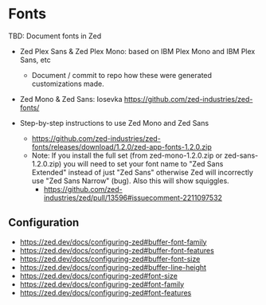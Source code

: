 # Fonts

TBD: Document fonts in Zed

- Zed Plex Sans & Zed Plex Mono: based on IBM Plex Mono and IBM Plex Sans, etc
  - Document / commit to repo how these were generated customizations made.
- Zed Mono & Zed Sans: Iosevka https://github.com/zed-industries/zed-fonts/

- Step-by-step instructions to use Zed Mono and Zed Sans
  - https://github.com/zed-industries/zed-fonts/releases/download/1.2.0/zed-app-fonts-1.2.0.zip
  - Note: If you install the full set (from zed-mono-1.2.0.zip or zed-sans-1.2.0.zip) you will need to set your font name to "Zed Sans Extended" instead of just "Zed Sans" otherwise Zed will incorrectly use "Zed Sans Narrow" (bug). Also this will show squiggles.
    - https://github.com/zed-industries/zed/pull/13596#issuecomment-2211097532

## Configuration

- https://zed.dev/docs/configuring-zed#buffer-font-family
- https://zed.dev/docs/configuring-zed#buffer-font-features
- https://zed.dev/docs/configuring-zed#buffer-font-size
- https://zed.dev/docs/configuring-zed#buffer-line-height
- https://zed.dev/docs/configuring-zed#font-size
- https://zed.dev/docs/configuring-zed#font-family
- https://zed.dev/docs/configuring-zed#font-features
